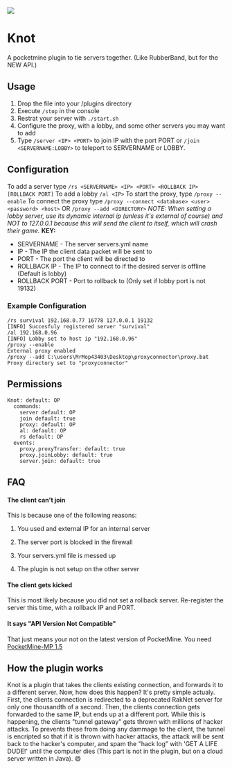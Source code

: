 [![](http://achievecraft.com/cimage/i92/Knot/A+PocketMine+PlugIn/mca.png)](https://github.com/thelucyclubmcpe/knot/releases)
# Knot
A pocketmine plugin to tie servers together. (Like RubberBand, but for the NEW API.)
## Usage
1. Drop the file into your /plugins directory
2. Execute `/stop` in the console
3. Restrat your server with `./start.sh`
4. Configure the proxy, with a lobby, and some other servers you may want to add
5. Type `/server <IP> <PORT>` to join IP with the port PORT or `/join <SERVERNAME:LOBBY>` to teleport to SERVERNAME or LOBBY.

## Configuration
To add a server type `/rs <SERVERNAME> <IP> <PORT> <ROLLBACK IP> [ROLLBACK PORT]`
To add a lobby `/al <IP>`
To start the proxy, type `/proxy --enable`
To connect the proxy type `/proxy --connect <database> <user> <password> <host>` OR `/proxy --add <DIRECTORY>`
_NOTE: When setting a lobby server, use its dynamic internal ip (unless it's external of course) and NOT to 127.0.0.1 because this will send the client to itself, which will crash their game._
__KEY:__

* SERVERNAME - The server servers.yml name
* IP - The IP the client data packet will be sent to
* PORT - The port the client will  be directed to
* ROLLBACK IP - The IP to connect to if the desired server is offline (Default is lobby)
* ROLLBACK PORT - Port to rollback to (Only set if lobby port is not 19132)

### Example Configuration
```
/rs survival 192.168.0.77 16778 127.0.0.1 19132
[INFO] Succesfuly registered server "survival"
/al 192.168.0.96
[INFO] Lobby set to host ip "192.168.0.96"
/proxy --enable
External proxy enabled
/proxy --add C:\users\MrMop43403\Desktop\proxyconnector\proxy.bat
Proxy directory set to "proxyconnector"
```

## Permissions
```
Knot: default: OP
  commands:
    server default: OP
    join default: true
    proxy: default: OP
    al: default: OP
    rs default: OP
  events:
    proxy.proxyTransfer: default: true
    proxy.joinLobby: default: true
    server.join: default: true
```

## FAQ
#### The client can't join
This is because one of the following reasons:

1. You used and external IP for an internal server
 
2. The server port is blocked in the firewall

3. Your servers.yml file is messed up

4. The plugin is not setup on the other server

#### The client gets kicked
This is most likely because you did not set a rollback server.
Re-register the server this time, with a rollback IP and PORT.

#### It says "API Version Not Compatible"
That just means your not on the latest version of PocketMine. You need [PocketMine-MP 1.5](https://github.com/PocketMine/PocketMine-MP/releases)

## How the plugin works
Knot is a plugin that takes the clients existing connection, and forwards it to a different server. Now, how does this happen? It's pretty simple actualy. First, the clients connection is redirected to a deprecated RakNet server for only one thousandth of a second. Then, the clients connection gets forwarded to the same IP, but ends up at a different port. While this is happening, the clients "tunnel gateway" gets thrown with millions of hacker attacks. To prevents these from doing any dammage to the client, the tunnel is encripted so that if it is thrown with hacker attacks, the attack will be sent back to the hacker's computer, and spam the "hack log" with 'GET A LIFE DUDE!' until the computer dies (This part is not in the plugin, but on a cloud server written in Java). :smile:
